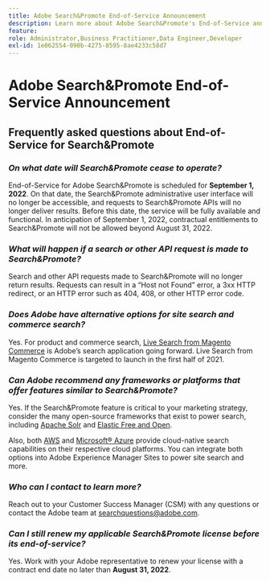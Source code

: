 ```yaml
---
title: Adobe Search&Promote End-of-Service Announcement
description: Learn more about Adobe Search&Promote's End-of-Service announcement.
feature: 
role: Administrator,Business Practitioner,Data Engineer,Developer
exl-id: 1e062554-090b-4275-8595-8ae4233c58d7
---
```

# Adobe Search&Promote End-of-Service Announcement

## Frequently asked questions about End-of-Service for Search&Promote

### **_On what date will Search&Promote cease to operate?_**

  End-of-Service for Adobe Search&Promote is scheduled for **September 1, 2022**. On that date, the Search&Promote administrative user interface will no longer be accessible, and requests to Search&Promote APIs will no longer deliver results. Before this date, the service will be fully available and functional. In anticipation of September 1, 2022, contractual entitlements to Search&Promote will not be allowed beyond August 31, 2022.

### **_What will happen if a search or other API request is made to Search&Promote?_**

  Search and other API requests made to Search&Promote will no longer return results. Requests can result in a “Host not Found” error, a 3xx HTTP redirect, or an HTTP error such as 404, 408, or other HTTP error code.

### **_Does Adobe have alternative options for site search and commerce search?_**

  Yes. For product and commerce search, [Live Search from Magento Commerce](https://blog.adobe.com/en/publish/2020/11/23/new-ai-capabilities-for-magento-commerce-improve-retail.html) is Adobe’s search application going forward. Live Search from Magento Commerce is targeted to launch in the first half of 2021.

### **_Can Adobe recommend any frameworks or platforms that offer features similar to Search&Promote?_**

  Yes. If the Search&Promote feature is critical to your marketing strategy, consider the many open-source frameworks that exist to power search, including [Apache Solr](https://solr.apache.org/) and [Elastic Free and Open](https://www.elastic.co/about/free-and-open).  

  Also, both [AWS](https://aws.amazon.com/cloudsearch/) and [Microsoft® Azure](https://azure.microsoft.com/en-us/services/search/) provide cloud-native search capabilities on their respective cloud platforms. You can integrate both options into Adobe Experience Manager Sites to power site search and more.

### **_Who can I contact to learn more?_**

  Reach out to your Customer Success Manager (CSM) with any questions or contact the Adobe team at [searchquestions@adobe.com](mailto:searchquestions@adobe.com).

### **_Can I still renew my applicable Search&Promote license before its end-of-service?_**

  Yes. Work with your Adobe representative to renew your license with a contract end date no later than **August 31, 2022**.
